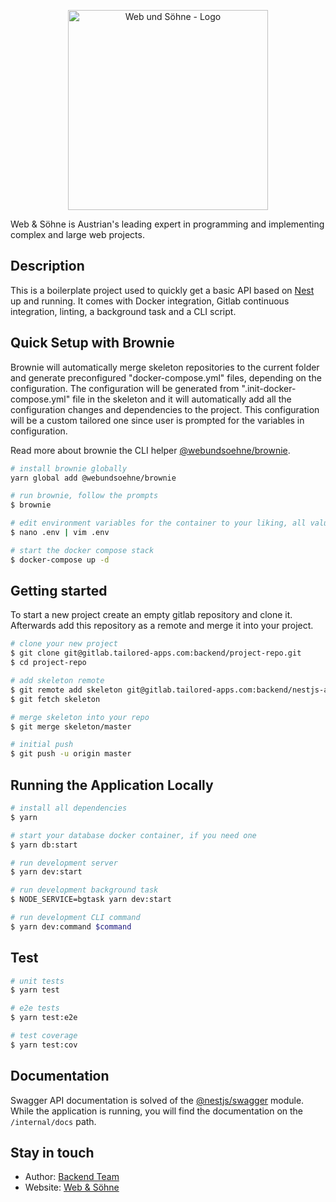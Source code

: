 <p align="center">
  <a href="https://webundsoehne.com" target="blank">
    <img src="https://webundsoehne.com/wp-content/uploads/webundsoehne-logo.png" width="320" alt="Web und Söhne - Logo" />
  </a>
</p>

Web & Söhne is Austrian's leading expert in programming and implementing complex and large web projects.

## Description

This is a boilerplate project used to quickly get a basic API based on [Nest](https://github.com/nestjs/nest) up and running.
It comes with Docker integration, Gitlab continuous integration, linting, a background task and a CLI script.

## Quick Setup with Brownie
Brownie will automatically merge skeleton repositories to the current folder and generate preconfigured "docker-compose.yml" files, depending on the configuration. The configuration will be generated from ".init-docker-compose.yml" file in the skeleton and it will automatically add all the configuration changes and dependencies to the project. This configuration will be a custom tailored one since user is prompted for the variables in configuration.

Read more about brownie the CLI helper [@webundsoehne/brownie](https://gitlab.tailored-apps.com/bdsm/brownie).

```bash
# install brownie globally
yarn global add @webundsoehne/brownie

# run brownie, follow the prompts
$ brownie

# edit environment variables for the container to your liking, all values have default so it is not required
$ nano .env | vim .env

# start the docker compose stack
$ docker-compose up -d
```

## Getting started

To start a new project create an empty gitlab repository and clone it.
Afterwards add this repository as a remote and merge it into your project.

```bash
# clone your new project
$ git clone git@gitlab.tailored-apps.com:backend/project-repo.git
$ cd project-repo

# add skeleton remote
$ git remote add skeleton git@gitlab.tailored-apps.com:backend/nestjs-api-skeleton.git
$ git fetch skeleton

# merge skeleton into your repo
$ git merge skeleton/master

# initial push
$ git push -u origin master
```

## Running the Application Locally

```bash
# install all dependencies
$ yarn

# start your database docker container, if you need one
$ yarn db:start

# run development server
$ yarn dev:start

# run development background task
$ NODE_SERVICE=bgtask yarn dev:start

# run development CLI command
$ yarn dev:command $command
```

## Test

```bash
# unit tests
$ yarn test

# e2e tests
$ yarn test:e2e

# test coverage
$ yarn test:cov
```

## Documentation

Swagger API documentation is solved of the [@nestjs/swagger](https://www.npmjs.com/package/@nestjs/swagger) module.
While the application is running, you will find the documentation on the `/internal/docs` path.

## Stay in touch

* Author: [Backend Team](mailto:backend@webundsoehne.com)
* Website: [Web & Söhne](https://webundsoehne.com)
